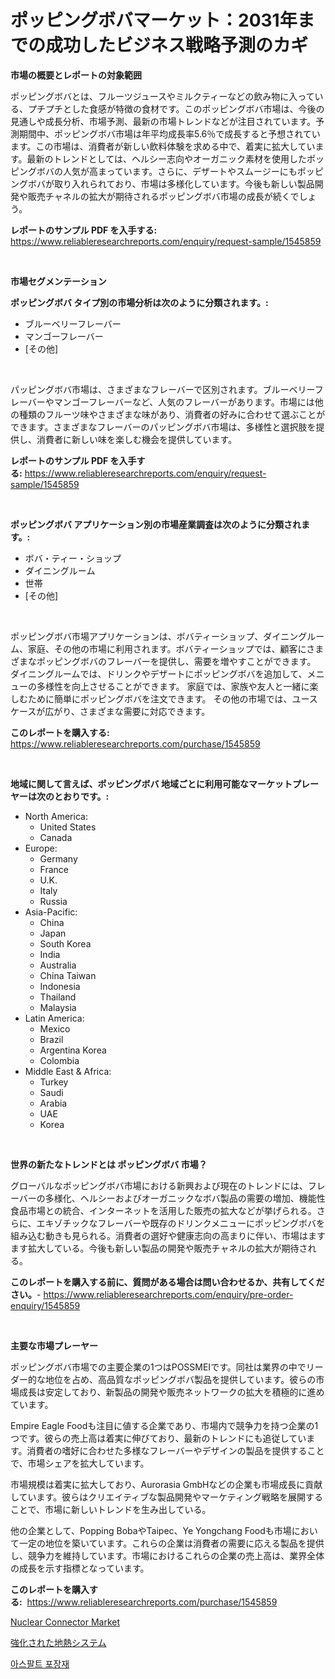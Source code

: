 <p><h1>ポッピングボバマーケット：2031年までの成功したビジネス戦略予測のカギ</h1></p><p><strong>市場の概要とレポートの対象範囲</strong></p>
<p><p>ポッピングボバとは、フルーツジュースやミルクティーなどの飲み物に入っている、プチプチとした食感が特徴の食材です。このポッピングボバ市場は、今後の見通しや成長分析、市場予測、最新の市場トレンドなどが注目されています。予測期間中、ポッピングボバ市場は年平均成長率5.6％で成長すると予想されています。この市場は、消費者が新しい飲料体験を求める中で、着実に拡大しています。最新のトレンドとしては、ヘルシー志向やオーガニック素材を使用したポッピングボバの人気が高まっています。さらに、デザートやスムージーにもポッピングボバが取り入れられており、市場は多様化しています。今後も新しい製品開発や販売チャネルの拡大が期待されるポッピングボバ市場の成長が続くでしょう。</p></p>
<p><strong>レポートのサンプル PDF を入手する:</strong> <a href="https://www.reliableresearchreports.com/enquiry/request-sample/1545859">https://www.reliableresearchreports.com/enquiry/request-sample/1545859</a></p>
<p>&nbsp;</p>
<p><strong>市場セグメンテーション</strong></p>
<p><strong>ポッピングボバ タイプ別の市場分析は次のように分類されます。:</strong></p>
<p><ul><li>ブルーベリーフレーバー</li><li>マンゴーフレーバー</li><li>[その他]</li></ul></p>
<p>&nbsp;</p>
<p><p>パッピングボバ市場は、さまざまなフレーバーで区別されます。ブルーベリーフレーバーやマンゴーフレーバーなど、人気のフレーバーがあります。市場には他の種類のフルーツ味やさまざまな味があり、消費者の好みに合わせて選ぶことができます。さまざまなフレーバーのパッピングボバ市場は、多様性と選択肢を提供し、消費者に新しい味を楽しむ機会を提供しています。</p></p>
<p><strong>レポートのサンプル PDF を入手する:</strong>&nbsp;<a href="https://www.reliableresearchreports.com/enquiry/request-sample/1545859">https://www.reliableresearchreports.com/enquiry/request-sample/1545859</a></p>
<p>&nbsp;</p>
<p><strong> ポッピングボバ アプリケーション別の市場産業調査は次のように分類されます。:</strong></p>
<p><ul><li>ボバ・ティー・ショップ</li><li>ダイニングルーム</li><li>世帯</li><li>[その他]</li></ul></p>
<p>&nbsp;</p>
<p><p>ポッピングボバ市場アプリケーションは、ボバティーショップ、ダイニングルーム、家庭、その他の市場に利用されます。ボバティーショップでは、顧客にさまざまなポッピングボバのフレーバーを提供し、需要を増やすことができます。 ダイニングルームでは、ドリンクやデザートにポッピングボバを追加して、メニューの多様性を向上させることができます。 家庭では、家族や友人と一緒に楽しむために簡単にポッピングボバを注文できます。 その他の市場では、ユースケースが広がり、さまざまな需要に対応できます。</p></p>
<p><strong>このレポートを購入する:</strong>&nbsp; <a href="https://www.reliableresearchreports.com/purchase/1545859">https://www.reliableresearchreports.com/purchase/1545859</a></p>
<p>&nbsp;</p>
<p><strong>地域に関して言えば、ポッピングボバ 地域ごとに利用可能なマーケットプレーヤーは次のとおりです。:</strong></p>
<p><ul>
    <li>
        North America:
        <ul>
            <li>United States</li>
            <li>Canada</li>
        </ul>
    </li>
    <li>
        Europe:
        <ul>
            <li>Germany</li>
            <li>France</li>
            <li>U.K.</li>
            <li>Italy</li>
            <li>Russia</li>
        </ul>
    </li>
    <li>
        Asia-Pacific:
        <ul>
            <li>China</li>
            <li>Japan</li>
            <li>South Korea</li>
            <li>India</li>
            <li>Australia</li>
            <li>China Taiwan</li>
            <li>Indonesia</li>
            <li>Thailand</li>
            <li>Malaysia</li>
        </ul>
    </li>
    <li>
        Latin America:
        <ul>
            <li>Mexico</li>
            <li>Brazil</li>
            <li>Argentina Korea</li>
            <li>Colombia</li>
        </ul>
    </li>
    <li>
        Middle East & Africa:
        <ul>
            <li>Turkey</li>
            <li>Saudi</li>
            <li>Arabia</li>
            <li>UAE</li>
            <li>Korea</li>
        </ul>
    </li>
    </ul></p>
<p>&nbsp;</p>
<p><strong>世界の新たなトレンドとは ポッピングボバ 市場？</strong></p>
<p><p>グローバルなポッピングボバ市場における新興および現在のトレンドには、フレーバーの多様化、ヘルシーおよびオーガニックなボバ製品の需要の増加、機能性食品市場との統合、インターネットを活用した販売の拡大などが挙げられる。さらに、エキゾチックなフレーバーや既存のドリンクメニューにポッピングボバを組み込む動きも見られる。消費者の選好や健康志向の高まりに伴い、市場はますます拡大している。今後も新しい製品の開発や販売チャネルの拡大が期待される。</p></p>
<p><strong>このレポートを購入する前に、質問がある場合は問い合わせるか、共有してください。</strong>- <a href="https://www.reliableresearchreports.com/enquiry/pre-order-enquiry/1545859">https://www.reliableresearchreports.com/enquiry/pre-order-enquiry/1545859</a></p>
<p>&nbsp;</p>
<p><strong>主要な市場プレーヤー</strong></p>
<p><p>ポッピングボバ市場での主要企業の1つはPOSSMEIです。同社は業界の中でリーダー的な地位を占め、高品質なポッピングボバ製品を提供しています。彼らの市場成長は安定しており、新製品の開発や販売ネットワークの拡大を積極的に進めています。</p><p>Empire Eagle Foodも注目に値する企業であり、市場内で競争力を持つ企業の1つです。彼らの売上高は着実に伸びており、最新のトレンドにも追従しています。消費者の嗜好に合わせた多様なフレーバーやデザインの製品を提供することで、市場シェアを拡大しています。</p><p>市場規模は着実に拡大しており、Aurorasia GmbHなどの企業も市場成長に貢献しています。彼らはクリエイティブな製品開発やマーケティング戦略を展開することで、市場に新しいトレンドを生み出している。</p><p>他の企業として、Popping BobaやTaipec、Ye Yongchang Foodも市場において一定の地位を築いています。これらの企業は消費者の需要に応える製品を提供し、競争力を維持しています。市場におけるこれらの企業の売上高は、業界全体の成長を示す指標となっています。</p></p>
<p><strong>このレポートを購入する:</strong>&nbsp;&nbsp;<a href="https://www.reliableresearchreports.com/purchase/1545859">https://www.reliableresearchreports.com/purchase/1545859</a></p>
<p><p><a href="https://github.com/danielneavesallisons03mba/Market-Research-Report-List-1/blob/main/nuclear-connector-market.md">Nuclear Connector Market</a></p><p><a href="https://github.com/one-cool-chick/Market-Research-Report-List-1/blob/main/293800313174.md">強化された地熱システム</a></p><p><a href="https://medium.com/@munchkin678568/%EC%95%84%EC%8A%A4%ED%8C%94%ED%8A%B8-%ED%8F%AC%EC%9E%A5-%EC%9E%AC%EB%A3%8C-%EC%8B%9C%EC%9E%A5-%EC%97%B0%EA%B5%AC-%EB%B3%B4%EA%B3%A0%EC%84%9C-2024%EB%85%84%EB%B6%80%ED%84%B0-2031%EB%85%84%EA%B9%8C%EC%A7%80%EC%9D%98-%EC%97%AD%EC%82%AC-%EB%B0%8F-%EC%98%88%EC%B8%A1-16474fb0d2fa">아스팔트 포장재</a></p></p>